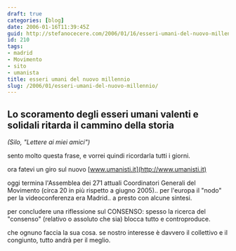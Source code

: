 ```yaml
---
draft: true
categories: [blog]
date: 2006-01-16T11:39:45Z
guid: http://stefanocecere.com/2006/01/16/esseri-umani-del-nuovo-millennio/
id: 210
tags:
- madrid
- Movimento
- sito
- umanista
title: esseri umani del nuovo millennio
slug: /2006/01/esseri-umani-del-nuovo-millennio/
---
```


## Lo scoramento degli esseri umani valenti e solidali ritarda il cammino della storia

_(Silo, "Lettere ai miei amici")_

sento molto questa frase, e vorrei quindi ricordarla tutti i giorni.

ora fatevi un giro sul nuovo [www.umanisti.it](http://www.umanisti.it)

oggi termina l'Assemblea dei 271 attuali Coordinatori Generali del Movimento (circa 20 in più rispetto a giugno 2005).. per l'europa il "nodo" per la videoconferenza era Madrid.. a presto con alcune sintesi.

per concludere una riflessione sul CONSENSO: spesso la ricerca del "consenso" (relativo o assoluto che sia) blocca tutto e controproduce.
  
che ognuno faccia la sua cosa. se nostro interesse è davvero il collettivo e il congiunto, tutto andrà per il meglio.